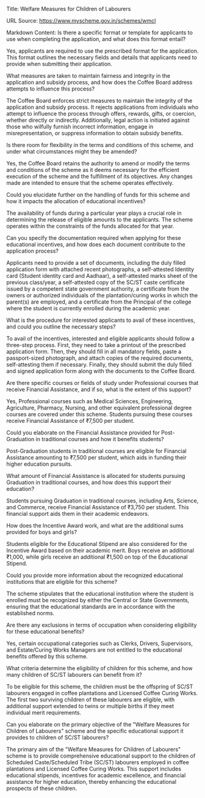 Title: Welfare Measures for Children of Labourers

URL Source: https://www.myscheme.gov.in/schemes/wmcl

Markdown Content:
Is there a specific format or template for applicants to use when completing the application, and what does this format entail?

Yes, applicants are required to use the prescribed format for the application. This format outlines the necessary fields and details that applicants need to provide when submitting their application.

What measures are taken to maintain fairness and integrity in the application and subsidy process, and how does the Coffee Board address attempts to influence this process?

The Coffee Board enforces strict measures to maintain the integrity of the application and subsidy process. It rejects applications from individuals who attempt to influence the process through offers, rewards, gifts, or coercion, whether directly or indirectly. Additionally, legal action is initiated against those who wilfully furnish incorrect information, engage in misrepresentation, or suppress information to obtain subsidy benefits.

Is there room for flexibility in the terms and conditions of this scheme, and under what circumstances might they be amended?

Yes, the Coffee Board retains the authority to amend or modify the terms and conditions of the scheme as it deems necessary for the efficient execution of the scheme and the fulfillment of its objectives. Any changes made are intended to ensure that the scheme operates effectively.

Could you elucidate further on the handling of funds for this scheme and how it impacts the allocation of educational incentives?

The availability of funds during a particular year plays a crucial role in determining the release of eligible amounts to the applicants. The scheme operates within the constraints of the funds allocated for that year.

Can you specify the documentation required when applying for these educational incentives, and how does each document contribute to the application process?

Applicants need to provide a set of documents, including the duly filled application form with attached recent photographs, a self-attested Identity card (Student identity card and Aadhaar), a self-attested marks sheet of the previous class/year, a self-attested copy of the SC/ST caste certificate issued by a competent state government authority, a certificate from the owners or authorized individuals of the plantation/curing works in which the parent(s) are employed, and a certificate from the Principal of the college where the student is currently enrolled during the academic year.

What is the procedure for interested applicants to avail of these incentives, and could you outline the necessary steps?

To avail of the incentives, interested and eligible applicants should follow a three-step process. First, they need to take a printout of the prescribed application form. Then, they should fill in all mandatory fields, paste a passport-sized photograph, and attach copies of the required documents, self-attesting them if necessary. Finally, they should submit the duly filled and signed application form along with the documents to the Coffee Board.

Are there specific courses or fields of study under Professional courses that receive Financial Assistance, and if so, what is the extent of this support?

Yes, Professional courses such as Medical Sciences, Engineering, Agriculture, Pharmacy, Nursing, and other equivalent professional degree courses are covered under this scheme. Students pursuing these courses receive Financial Assistance of ₹7,500 per student.

Could you elaborate on the Financial Assistance provided for Post-Graduation in traditional courses and how it benefits students?

Post-Graduation students in traditional courses are eligible for Financial Assistance amounting to ₹7,500 per student, which aids in funding their higher education pursuits.

What amount of Financial Assistance is allocated for students pursuing Graduation in traditional courses, and how does this support their education?

Students pursuing Graduation in traditional courses, including Arts, Science, and Commerce, receive Financial Assistance of ₹3,750 per student. This financial support aids them in their academic endeavors.

How does the Incentive Award work, and what are the additional sums provided for boys and girls?

Students eligible for the Educational Stipend are also considered for the Incentive Award based on their academic merit. Boys receive an additional ₹1,000, while girls receive an additional ₹1,500 on top of the Educational Stipend.

Could you provide more information about the recognized educational institutions that are eligible for this scheme?

The scheme stipulates that the educational institution where the student is enrolled must be recognized by either the Central or State Governments, ensuring that the educational standards are in accordance with the established norms.

Are there any exclusions in terms of occupation when considering eligibility for these educational benefits?

Yes, certain occupational categories such as Clerks, Drivers, Supervisors, and Estate/Curing Works Managers are not entitled to the educational benefits offered by this scheme.

What criteria determine the eligibility of children for this scheme, and how many children of SC/ST labourers can benefit from it?

To be eligible for this scheme, the children must be the offspring of SC/ST labourers engaged in coffee plantations and Licensed Coffee Curing Works. The first two surviving children of these labourers are eligible, with additional support extended to twins or multiple births if they meet individual merit requirements.

Can you elaborate on the primary objective of the "Welfare Measures for Children of Labourers" scheme and the specific educational support it provides to children of SC/ST labourers?

The primary aim of the "Welfare Measures for Children of Labourers" scheme is to provide comprehensive educational support to the children of Scheduled Caste/Scheduled Tribe (SC/ST) labourers employed in coffee plantations and Licensed Coffee Curing Works. This support includes educational stipends, incentives for academic excellence, and financial assistance for higher education, thereby enhancing the educational prospects of these children.
